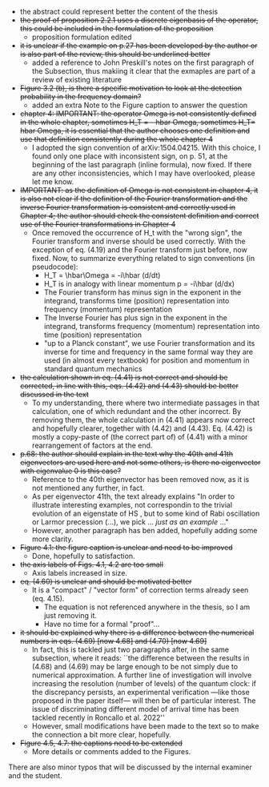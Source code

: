 - the abstract could represent better the content of the thesis
- ~~the proof of proposition 2.2.1 uses a discrete eigenbasis of the
operator, this could be included in the formulation of the proposition~~
  - proposition formulation edited
- ~~it is unclear if the example on p.27 has been developed by the author
or is also part of the review, this should be underlined better~~
  - added a reference to John Preskill's notes on the first paragraph of the Subsection,
    thus makiing it clear that the exmaples are part of a review of existing literature
- ~~Figure 3.2 (b), is there a specific motivation to look at the
detection probability in the frequency domain?~~
  - added an extra Note to the Figure caption to answer the question
- ~~chapter 4: IMPORTANT: the operator Omega is not consistently defined
in the whole chapter, sometimes H_T = - hbar Omega, sometimes H_T= hbar
Omega, it is essential that the author chooses one definition and use
that definition consistently during the whole chapter 4~~
  - I adopted the sign convention of arXiv:1504.04215. With this choice,
    I found only one place with inconsistent sign, on p. 51, at the beginning of
    the last paragraph (inline formula), now fixed.
    If there are any other inconsistencies, which I may have overlooked, please let  me know.
- ~~IMPORTANT: as the definition of Omega is not consistent in chapter 4,
it is also not clear if the definition of the Fourier transformation and
the inverse Fourier transformation is consistent and correctly used in
Chapter 4; the author should check the consistent definition and correct
use of the Fourier transformations in Chapter 4~~
  - Once removed the occurrence of H_t with the "wrong sign", the Fourier transform and inverse should be used correctly.
      With the exception of eq. (4.19) and the Fourier transform just before, now fixed.
      Now, to summarize everything related to sign conventions (in pseudocode):
      - H_T = \hbar\Omega = -i\hbar (d/dt)
      - H_T is in analogy with linear momentum p = -i\hbar (d/dx)
      - The Fourier transform has minus sign in the exponent in the integrand,
          transforms time (position) representation into frequency (momentum) representation
      - The Inverse Fourier has plus sign in the exponent in the integrand,
          transforms frequency (momentum) representation into time (position) representation
      - "up to a Planck constant", we use Fourier transformation and its inverse for time and frequency
          in the same formal way they are used (in almost every textbook) for position and momentum
          in standard quantum mechanics
- ~~the calculation shown in eq. (4.41) is not correct and should be
corrected, in line with this, eqs. (4.42) and (4.43) should be better
discussed in the text~~
  - To my understanding, there where two intermediate passages in that calculation,
      one of which redundant and the other incorrect. By removing them, the whole calculation in (4.41)
      appears now correct and hopefully clearer, together with (4.42) and (4.43).
      Eq. (4.42) is mostly a copy-paste of (the correct part of) of (4.41) with a minor rearrangement of factors at the end.
- ~~p.68: the author should explain in the text why the 40th and 41th
eigenvectors are used here and not some others, is there no eigenvector
with eigenvalue 0 is this case?~~
  - Reference to the 40th eigenvector has been removed now, as it is not mentioned any further, in fact.
  - As per eigenvector 41th, the text already explains "In order to illustrate interesting examples, not correspondin
      to the trivial
      evolution of an eigenstate of HS , but to some kind of Rabi oscillation or Larmor
      precession (...), we pick ... *just as an example* ..."
  - However, another paragraph has ben added, hopefully adding some more clarity.
- ~~Figure 4.1: the figure caption is unclear and need to be improved~~
  - Done, hopefully to satisfaction.
- ~~the axis labels of Figs. 4.1, 4.2 are too small~~
  - Axis labels increased in size.
- ~~eq. (4.60) is unclear and should be motivated better~~
  - It is a "compact" / "vector form" of correction terms already seen (eq. 4.15).
    - The equation is not referenced anywhere in the thesis, so I am just removing it.
    - Have no time for a formal "proof"...  
- ~~it should be explained why there is a difference between the numerical
numbers in eqs. (4.69) [now 4.68] and (4.70) [now 4.69]~~
  - In fact, this is tackled just two paragraphs after, in the same subsection,
      where it reads: ``the
      difference between the results in (4.68) and (4.69) may be large enough to be
      not simply due to numerical approximation. A further line of investigation will
      involve increasing the resolution (number of levels) of the quantum clock: if the
      discrepancy persists, an experimental verification —like those proposed in the
      paper itself— will then be of particular interest. The issue of discriminating
      different model of arrival time has been tackled recently in Roncallo et al. 2022''
  - However, small modifications have been made to the text so to make the connection
      a bit more clear, hopefully.
- ~~Figure 4.5, 4.7: the captions need to be extended~~
  - More details or comments added to the Figures.

There are also minor typos that will be discussed by the internal examiner and the student.
